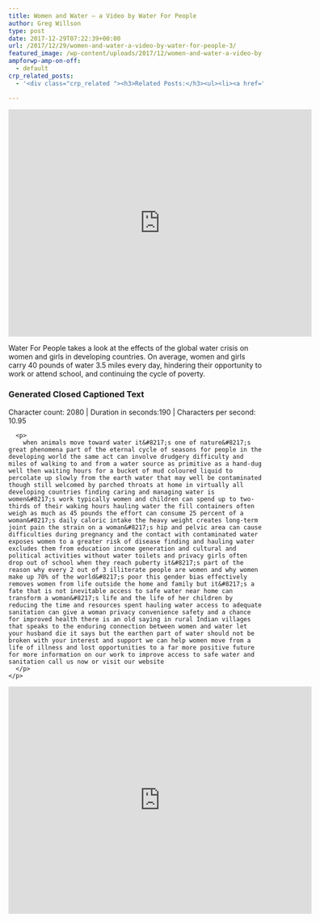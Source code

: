 ```yaml
---
title: Women and Water – a Video by Water For People
author: Greg Willson
type: post
date: 2017-12-29T07:22:39+00:00
url: /2017/12/29/women-and-water-a-video-by-water-for-people-3/
featured_image: /wp-content/uploads/2017/12/women-and-water-a-video-by-water.jpg
ampforwp-amp-on-off:
  - default
crp_related_posts:
  - '<div class="crp_related "><h3>Related Posts:</h3><ul><li><a href="https://scdhub.org/2017/12/25/wastewater-treatment-and-biosolids-management/"    ><img src="https://scdhub.org/wp-content/uploads/2017/12/wastewater-treatment-and-biosoli-150x150.jpg" alt="Wastewater treatment and Biosolids management" title="Wastewater treatment and Biosolids management" width="150" height="150" class="crp_thumb crp_featured" /><span class="crp_title">Wastewater treatment and Biosolids management</span></a></li><li><a href="https://scdhub.org/2017/12/29/walking-in-sabinas-shoes-world-vision/"    ><img src="https://scdhub.org/wp-content/uploads/2017/12/walking-in-sabinas-shoes-world-v-150x150.jpg" alt="Walking in Sabinas Shoes &#8211; World Vision" title="Walking in Sabinas Shoes &#8211; World Vision" width="150" height="150" class="crp_thumb crp_featured" /><span class="crp_title">Walking in Sabinas Shoes &#8211; World Vision</span></a></li><li><a href="https://scdhub.org/2017/10/14/women-and-water-a-video-by-water-for-people-2/"    ><img src="https://scdhub.org/wp-content/uploads/2017/10/women-and-water-8211-a-video-by-water-for-people-150x150.jpg" alt="Women and Water &#8211; a Video by Water For People" title="Women and Water &#8211; a Video by Water For People" width="150" height="150" class="crp_thumb crp_featured" /><span class="crp_title">Women and Water &#8211; a Video by Water For People</span></a></li><li><a href="https://scdhub.org/2018/01/06/household-and-neighborhood-sanitation-infrastructures-excreta-wastewater-disposal-in-developing-countries/"    ><img src="https://scdhub.org/wp-content/plugins/contextual-related-posts/default.png" alt="Household and neighborhood Sanitation Infrastructures: Excreta, wastewater disposal in developing countries" title="Household and neighborhood Sanitation Infrastructures: Excreta, wastewater disposal in developing countries" width="150" height="150" class="crp_thumb crp_default" /><span class="crp_title">Household and neighborhood Sanitation&hellip;</span></a></li><li><a href="https://scdhub.org/founding-board/"    ><img src="https://scdhub.org/wp-content/uploads/2017/04/Screen-Shot-2017-08-14-at-11.39.28-AM-150x150.png" alt="Founding Board" title="Founding Board" width="150" height="150" class="crp_thumb crp_correctfirst" /><span class="crp_title">Founding Board</span></a></li><li><a href="https://scdhub.org/2018/01/06/sanitation-in-emergencies/"    ><img src="https://scdhub.org/wp-content/plugins/contextual-related-posts/default.png" alt="Sanitation in Emergencies" title="Sanitation in Emergencies" width="150" height="150" class="crp_thumb crp_default" /><span class="crp_title">Sanitation in Emergencies</span></a></li></ul><div class="crp_clear"></div></div>'

---
```

<iframe width="600" height="450" src="https://www.youtube.com/embed/OoEroQ0hXfs?feature=oembed" frameborder="0" gesture="media" allow="encrypted-media" allowfullscreen></iframe>

Water For People takes a look at the effects of the global water crisis on women and girls in developing countries. On average, women and girls carry 40 pounds of water 3.5 miles every day, hindering their opportunity to work or attend school, and continuing the cycle of poverty.

<div class="accordion">
  <h3 class="panel-title">
    Generated Closed Captioned Text
  </h3>
  
  <div class="panel-content">
    <p>
      <p>
        Character count: 2080 | Duration in seconds:190 | Characters per second: 10.95
      </p>
      
      <p>
        when animals move toward water it&#8217;s one of nature&#8217;s great phenomena part of the eternal cycle of seasons for people in the developing world the same act can involve drudgery difficulty and miles of walking to and from a water source as primitive as a hand-dug well then waiting hours for a bucket of mud coloured liquid to percolate up slowly from the earth water that may well be contaminated though still welcomed by parched throats at home in virtually all developing countries finding caring and managing water is women&#8217;s work typically women and children can spend up to two-thirds of their waking hours hauling water the fill containers often weigh as much as 45 pounds the effort can consume 25 percent of a woman&#8217;s daily caloric intake the heavy weight creates long-term joint pain the strain on a woman&#8217;s hip and pelvic area can cause difficulties during pregnancy and the contact with contaminated water exposes women to a greater risk of disease finding and hauling water excludes them from education income generation and cultural and political activities without water toilets and privacy girls often drop out of school when they reach puberty it&#8217;s part of the reason why every 2 out of 3 illiterate people are women and why women make up 70% of the world&#8217;s poor this gender bias effectively removes women from life outside the home and family but it&#8217;s a fate that is not inevitable access to safe water near home can transform a woman&#8217;s life and the life of her children by reducing the time and resources spent hauling water access to adequate sanitation can give a woman privacy convenience safety and a chance for improved health there is an old saying in rural Indian villages that speaks to the enduring connection between women and water let your husband die it says but the earthen part of water should not be broken with your interest and support we can help women move from a life of illness and lost opportunities to a far more positive future for more information on our work to improve access to safe water and sanitation call us now or visit our website
      </p>
    </p>
  </div>
</div>

<iframe width="600" height="450" src="https://www.youtube.com/embed/hdc7AxdJHfo?feature=oembed" frameborder="0" gesture="media" allow="encrypted-media" allowfullscreen></iframe>